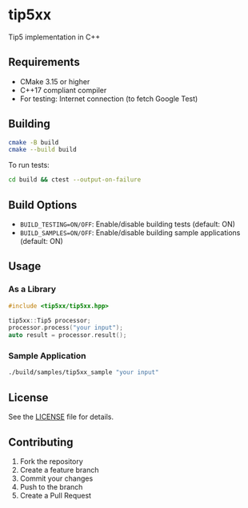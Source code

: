 # tip5xx

Tip5 implementation in C++

## Requirements

- CMake 3.15 or higher
- C++17 compliant compiler
- For testing: Internet connection (to fetch Google Test)

## Building

```bash
cmake -B build
cmake --build build
```

To run tests:
```bash
cd build && ctest --output-on-failure
```

## Build Options

- `BUILD_TESTING=ON/OFF`: Enable/disable building tests (default: ON)
- `BUILD_SAMPLES=ON/OFF`: Enable/disable building sample applications (default: ON)

## Usage

### As a Library

```cpp
#include <tip5xx/tip5xx.hpp>

tip5xx::Tip5 processor;
processor.process("your input");
auto result = processor.result();
```

### Sample Application

```bash
./build/samples/tip5xx_sample "your input"
```

## License

See the [LICENSE](LICENSE) file for details.

## Contributing

1. Fork the repository
2. Create a feature branch
3. Commit your changes
4. Push to the branch
5. Create a Pull Request
